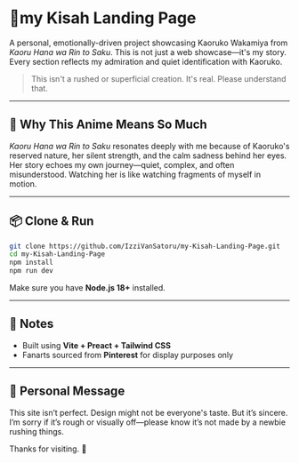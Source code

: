 # 🌸my Kisah Landing Page

A personal, emotionally-driven project showcasing Kaoruko Wakamiya from *Kaoru Hana wa Rin to Saku*. This is not just a web showcase—it's my story. Every section reflects my admiration and quiet identification with Kaoruko.

> This isn't a rushed or superficial creation. It's real. Please understand that.

---

## 💖 Why This Anime Means So Much

*Kaoru Hana wa Rin to Saku* resonates deeply with me because of Kaoruko's reserved nature, her silent strength, and the calm sadness behind her eyes. Her story echoes my own journey—quiet, complex, and often misunderstood. Watching her is like watching fragments of myself in motion.

---

## 📦 Clone & Run

```bash
git clone https://github.com/IzziVanSatoru/my-Kisah-Landing-Page.git
cd my-Kisah-Landing-Page
npm install
npm run dev
```

Make sure you have **Node.js 18+** installed.

---

## 📌 Notes

- Built using **Vite + Preact + Tailwind CSS**
- Fanarts sourced from **Pinterest** for display purposes only

---

## 🙏 Personal Message

This site isn’t perfect. Design might not be everyone's taste. But it’s sincere. I’m sorry if it’s rough or visually off—please know it’s not made by a newbie rushing things.

Thanks for visiting. 🌸

